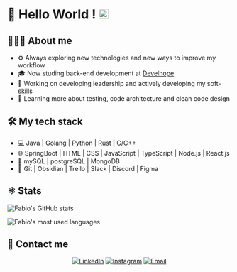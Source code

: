 # 👋 Hello World !  <img src="https://github.com/TheDudeThatCode/TheDudeThatCode/blob/master/Assets/Earth.gif" width="22px">
## 🧑🏻‍💻 About me
- ⚙️ Always exploring new technologies and new ways to improve my workflow
- 🎓 Now studing back-end development at [Develhope](https://www.develhope.co/it/sign-up/)
- 💼 Working on developing leadership and actively developing my soft-skills
- 🌱 Learning more about testing, code architecture and clean code design

## 🛠️ My tech stack

- 💻 Java | Golang | Python | Rust | C/C++
- 🌐 SpringBoot | HTML | CSS | JavaScript | TypeScript | Node.js | React.js
- 📜 mySQL | postgreSQL | MongoDB
- 🔧 Git | Obsidian | Trello | Slack | Discord | Figma

## ⚛️ Stats

![Fabio's GitHub stats](https://github-readme-stats.vercel.app/api?username=BananaPilot&hide=["stars"]&show_icons=true)

![Fabio's most used languages](https://github-readme-stats.vercel.app/api/top-langs/?username=BananaPilot&theme=buefy&layout=compact)

## 🤝 Contact me

<p align="center">
<a href="https://www.linkedin.com/in/fabio-petrosillo-650b04266/"><img alt="LinkedIn" src="https://img.shields.io/badge/LinkedIn-Fabio%20Petrosillo%20-blue?style=flat-square&logo=linkedin"></a>
<a href="https://www.instagram.com/fabio_petrosillo/"><img alt="Instagram" src="https://img.shields.io/badge/Instagram-fabio_petrosillo-yellow?style=flat-square&logo=instagram"></a>
<a href="mailto:fabiopetrosillo2@gmail.com"><img alt="Email" src="https://img.shields.io/badge/Email-fabiopetrosillo2@gmail.com-red?style=flat-square&logo=gmail"></a>
